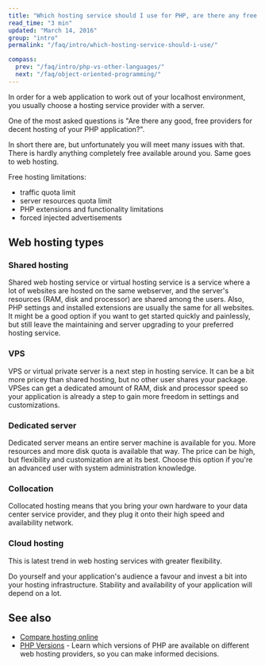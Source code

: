 ```yaml
---
title: "Which hosting service should I use for PHP, are there any free hosting providers?"
read_time: "3 min"
updated: "March 14, 2016"
group: "intro"
permalink: "/faq/intro/which-hosting-service-should-i-use/"

compass:
  prev: "/faq/intro/php-vs-other-languages/"
  next: "/faq/object-oriented-programming/"
---
```


In order for a web application to work out of your localhost environment, you
usually choose a hosting service provider with a server.

One of the most asked questions is "Are there any good, free providers for decent
hosting of your PHP application?".

In short there are, but unfortunately you will meet many issues with that. There
is hardly anything completely free available around you. Same goes to web hosting.

Free hosting limitations:

* traffic quota limit
* server resources quota limit
* PHP extensions and functionality limitations
* forced injected advertisements

## Web hosting types

### Shared hosting

Shared web hosting service or virtual hosting service is a service where a lot of
websites are hosted on the same webserver, and the server's resources (RAM, disk
and processor) are shared among the users. Also, PHP settings and installed
extensions are usually the same for all websites. It might be a good option if
you want to get started quickly and painlessly, but still leave the maintaining
and server upgrading to your preferred hosting service.

### VPS

VPS or virtual private server is a next step in hosting service. It can be a bit
more pricey than shared hosting, but no other user shares your package. VPSes
can get a dedicated amount of RAM, disk and processor speed so your application
is already a step to gain more freedom in settings and customizations.

### Dedicated server

Dedicated server means an entire server machine is available for you. More
resources and more disk quota is available that way. The price can be high, but
flexibility and customization are at its best. Choose this option if you're an
advanced user with system administration knowledge.

### Collocation

Collocated hosting means that you bring your own hardware to your data center
service provider, and they plug it onto their high speed and availability network.

### Cloud hosting

This is latest trend in web hosting services with greater flexibility.

Do yourself and your application's audience a favour and invest a bit into your
hosting infrastructure. Stability and availability of your application will
depend on a lot.


## See also

* [Compare hosting online](http://comparehosting.online/)
* [PHP Versions](http://phpversions.info/) - Learn which versions of PHP are
  available on different web hosting providers, so you can make informed decisions.
